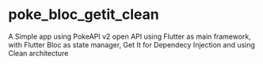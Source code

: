 # poke_bloc_getit_clean
A Simple app using PokeAPI v2 open API using Flutter as main framework, with Flutter Bloc as state manager, Get It for Dependecy Injection and using Clean architecture
